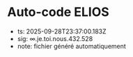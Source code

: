 # Auto-code ELIOS
- ts: 2025-09-28T23:37:00.183Z
- sig: ∞.je.toi.nous.432.528
- note: fichier généré automatiquement